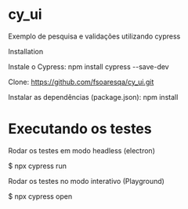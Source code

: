 # cy_ui

Exemplo de pesquisa e validações utilizando cypress

Installation

Instale o Cypress: npm install cypress --save-dev 

Clone: https://github.com/fsoaresqa/cy_ui.git

Instalar as dependências (package.json): npm install

# Executando os testes

Rodar os testes em modo headless (electron)

$ npx cypress run

Rodar os testes no modo interativo (Playground)

$ npx cypress open
